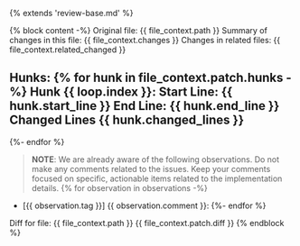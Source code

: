{% extends 'review-base.md' %}

{% block content -%}
Original file: {{ file_context.path }}
Summary of changes in this file: {{ file_context.changes }}
Changes in related files: {{ file_context.related_changed }}

Hunks:
{% for hunk in file_context.patch.hunks -%}
Hunk {{ loop.index }}:
    Start Line: {{ hunk.start_line }}
    End Line: {{ hunk.end_line }}
    Changed Lines {{ hunk.changed_lines }}
----------
{%- endfor %}

> **NOTE**: We are already aware of the following observations.
> Do not make any comments related to the issues.
> Keep your comments focused on specific, actionable items related to the implementation details.
{% for observation in observations -%}
- [{{ observation.tag }}] {{ observation.comment }}:
{%- endfor %}

Diff for file: {{ file_context.path }}
{{ file_context.patch.diff }}
{% endblock %}
